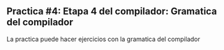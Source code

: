 <h2> Practica #4: Etapa 4 del compilador: Gramatica del compilador </h2>

La practica puede hacer ejercicios con la gramatica del compilador